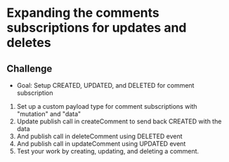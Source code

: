# Expanding the comments subscriptions for updates and deletes

## Challenge
* Goal: Setup CREATED, UPDATED, and DELETED for comment subscription

1. Set up a custom payload type for comment subscriptions with "mutation" and "data"
2. Update publish call in createComment to send back CREATED with the data
3. And publish call in deleteComment using DELETED event
4. And publish call in updateComment using UPDATED event
5. Test your work by creating, updating, and deleting a comment.


